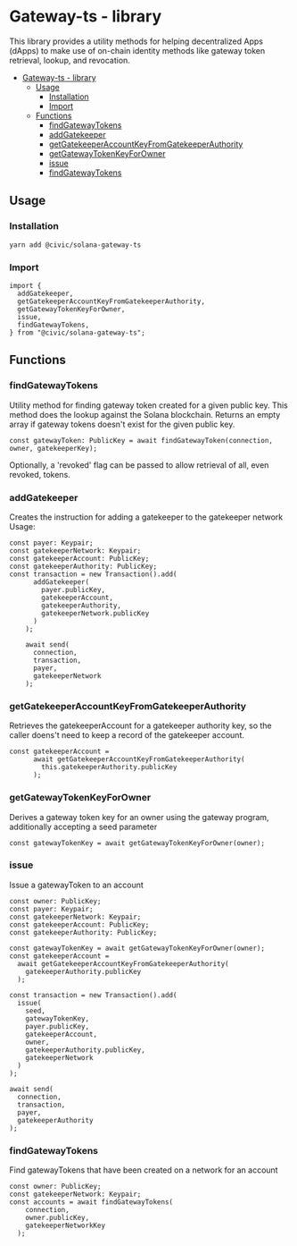 # Gateway-ts - library

This library provides a utility methods for helping 
decentralized Apps (dApps) to make use of on-chain identity methods
like gateway token retrieval, lookup, and revocation.

- [Gateway-ts - library](#gateway-ts---library)
  - [Usage](#usage)
    - [Installation](#installation)
    - [Import](#import)
  - [Functions](#functions)
    - [findGatewayTokens](#findgatewaytokens)
    - [addGatekeeper](#addgatekeeper)
    - [getGatekeeperAccountKeyFromGatekeeperAuthority](#getgatekeeperaccountkeyfromgatekeeperauthority)
    - [getGatewayTokenKeyForOwner](#getgatewaytokenkeyforowner)
    - [issue](#issue)
    - [findGatewayTokens](#findgatewaytokens-1)

## Usage
### Installation
```
yarn add @civic/solana-gateway-ts
```
### Import
```
import {
  addGatekeeper,
  getGatekeeperAccountKeyFromGatekeeperAuthority,
  getGatewayTokenKeyForOwner,
  issue,
  findGatewayTokens,
} from "@civic/solana-gateway-ts";
```

## Functions

### findGatewayTokens
Utility method for finding gateway token created for a given public key. This method does the lookup against the Solana blockchain. Returns an empty array if gateway tokens doesn't exist for the given public key.
```
const gatewayToken: PublicKey = await findGatewayToken(connection, owner, gatekeeperKey);
```
Optionally, a 'revoked' flag can be passed to allow retrieval of all, even revoked, tokens.

### addGatekeeper
Creates the instruction for adding a gatekeeper to the gatekeeper network
Usage:
```
const payer: Keypair;
const gatekeeperNetwork: Keypair;
const gatekeeperAccount: PublicKey;
const gatekeeperAuthority: PublicKey;
const transaction = new Transaction().add(
      addGatekeeper(
        payer.publicKey,
        gatekeeperAccount,
        gatekeeperAuthority,
        gatekeeperNetwork.publicKey
      )
    );

    await send(
      connection,
      transaction,
      payer,
      gatekeeperNetwork
    );
```

### getGatekeeperAccountKeyFromGatekeeperAuthority
Retrieves the gatekeeperAccount for a gatekeeper authority key, so the caller doens't need to keep a record of the gatekeeper account.
```
const gatekeeperAccount =
      await getGatekeeperAccountKeyFromGatekeeperAuthority(
        this.gatekeeperAuthority.publicKey
      );
```

### getGatewayTokenKeyForOwner
Derives a gateway token key for an owner using the gateway program, additionally accepting a seed parameter
```
const gatewayTokenKey = await getGatewayTokenKeyForOwner(owner);
```

### issue
Issue a gatewayToken to an account
```
const owner: PublicKey;
const payer: Keypair;
const gatekeeperNetwork: Keypair;
const gatekeeperAccount: PublicKey;
const gatekeeperAuthority: PublicKey;

const gatewayTokenKey = await getGatewayTokenKeyForOwner(owner);
const gatekeeperAccount =
  await getGatekeeperAccountKeyFromGatekeeperAuthority(
    gatekeeperAuthority.publicKey
  );

const transaction = new Transaction().add(
  issue(
    seed,
    gatewayTokenKey,
    payer.publicKey,
    gatekeeperAccount,
    owner,
    gatekeeperAuthority.publicKey,
    gatekeeperNetwork
  )
);

await send(
  connection,
  transaction,
  payer,
  gatekeeperAuthority
);
```

### findGatewayTokens
Find gatewayTokens that have been created on a network for an account
```
const owner: PublicKey;
const gatekeeperNetwork: Keypair;
const accounts = await findGatewayTokens(
    connection,
    owner.publicKey,
    gatekeeperNetworkKey
  );
```